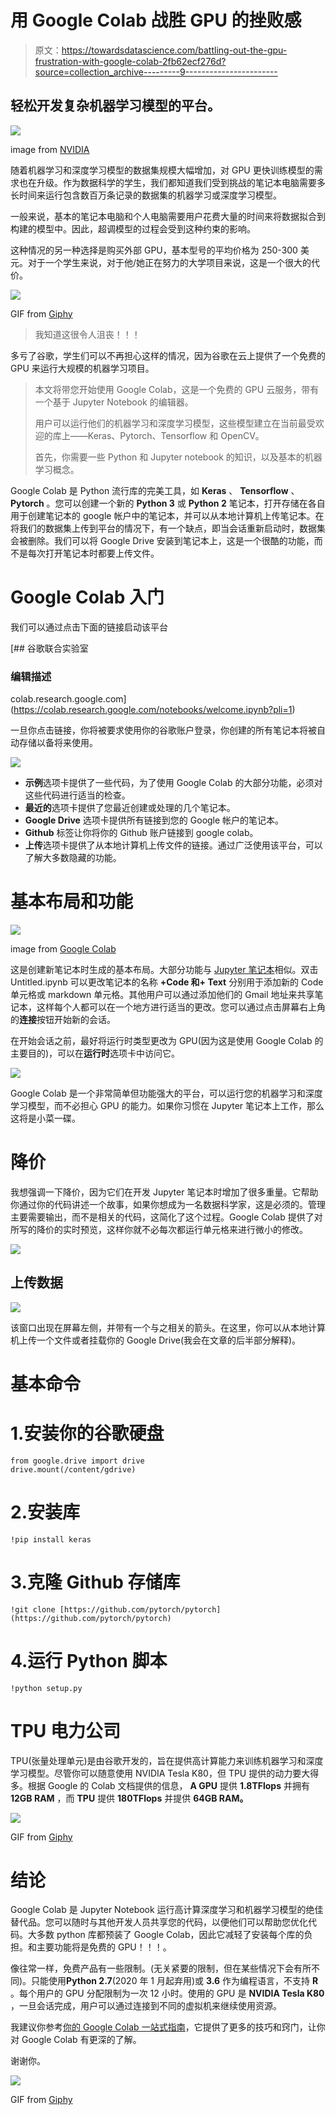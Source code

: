 # 用 Google Colab 战胜 GPU 的挫败感

> 原文：<https://towardsdatascience.com/battling-out-the-gpu-frustration-with-google-colab-2fb62ecf276d?source=collection_archive---------9----------------------->

## 轻松开发复杂机器学习模型的平台。

![](img/fcf6da85e83ca1af3fcc5a6737da151a.png)

image from [NVIDIA](https://www.nvidia.com/en-gb/data-center/tesla-k80/)

随着机器学习和深度学习模型的数据集规模大幅增加，对 GPU 更快训练模型的需求也在升级。作为数据科学的学生，我们都知道我们受到挑战的笔记本电脑需要多长时间来运行包含数百万条记录的数据集的机器学习或深度学习模型。

一般来说，基本的笔记本电脑和个人电脑需要用户花费大量的时间来将数据拟合到构建的模型中。因此，超调模型的过程会受到这种约束的影响。

这种情况的另一种选择是购买外部 GPU，基本型号的平均价格为 250-300 美元。对于一个学生来说，对于他/她正在努力的大学项目来说，这是一个很大的代价。

![](img/9058e8f84ac8551d9549b4ee167053f4.png)

GIF from [Giphy](https://giphy.com/gifs/angry-frustrated-L4AQvif7x9fS8/media)

> 我知道这很令人沮丧！！！

多亏了谷歌，学生们可以不再担心这样的情况，因为谷歌在云上提供了一个免费的 GPU 来运行大规模的机器学习项目。

> 本文将带您开始使用 Google Colab，这是一个免费的 GPU 云服务，带有一个基于 Jupyter Notebook 的编辑器。
> 
> 用户可以运行他们的机器学习和深度学习模型，这些模型建立在当前最受欢迎的库上——Keras、Pytorch、Tensorflow 和 OpenCV。
> 
> 首先，你需要一些 Python 和 Jupyter notebook 的知识，以及基本的机器学习概念。

Google Colab 是 Python 流行库的完美工具，如 **Keras** 、 **Tensorflow** 、 **Pytorch** 。您可以创建一个新的 **Python 3** 或 **Python 2** 笔记本，打开存储在各自用于创建笔记本的 google 帐户中的笔记本，并可以从本地计算机上传笔记本。在将我们的数据集上传到平台的情况下，有一个缺点，即当会话重新启动时，数据集会被删除。我们可以将 Google Drive 安装到笔记本上，这是一个很酷的功能，而不是每次打开笔记本时都要上传文件。

# Google Colab 入门

我们可以通过点击下面的链接启动该平台

[](https://colab.research.google.com/notebooks/welcome.ipynb?pli=1) [## 谷歌联合实验室

### 编辑描述

colab.research.google.com](https://colab.research.google.com/notebooks/welcome.ipynb?pli=1) 

一旦你点击链接，你将被要求使用你的谷歌账户登录，你创建的所有笔记本将被自动存储以备将来使用。

![](img/ad12b714c0914ad4f353e1ad069d249a.png)

*   **示例**选项卡提供了一些代码，为了使用 Google Colab 的大部分功能，必须对这些代码进行适当的检查。
*   **最近的**选项卡提供了您最近创建或处理的几个笔记本。
*   **Google Drive** 选项卡提供所有链接到您的 Google 帐户的笔记本。
*   **Github** 标签让你将你的 Github 账户链接到 google colab。
*   **上传**选项卡提供了从本地计算机上传文件的链接。通过广泛使用该平台，可以了解大多数隐藏的功能。

# 基本布局和功能

![](img/158b0ec3a30b357195762e766a0e10a6.png)

image from [Google Colab](https://colab.research.google.com/notebooks/welcome.ipynb?pli=1)

这是创建新笔记本时生成的基本布局。大部分功能与 [Jupyter 笔记本](https://jupyter.org/)相似。双击 Untitled.ipynb 可以更改笔记本的名称 **+Code 和+ Text** 分别用于添加新的 Code 单元格或 markdown 单元格。其他用户可以通过添加他们的 Gmail 地址来共享笔记本，这样每个人都可以在一个地方进行适当的更改。您可以通过点击屏幕右上角的**连接**按钮开始新的会话。

在开始会话之前，最好将运行时类型更改为 GPU(因为这是使用 Google Colab 的主要目的)，可以在**运行时**选项卡中访问它。

![](img/10854dfe1b684d27510656719bd2d6ee.png)

Google Colab 是一个非常简单但功能强大的平台，可以运行您的机器学习和深度学习模型，而不必担心 GPU 的能力。如果你习惯在 Jupyter 笔记本上工作，那么这将是小菜一碟。

# 降价

我想强调一下降价，因为它们在开发 Jupyter 笔记本时增加了很多重量。它帮助你通过你的代码讲述一个故事，如果你想成为一名数据科学家，这是必须的。管理主要需要输出，而不是相关的代码，这简化了这个过程。Google Colab 提供了对所写的降价的实时预览，这样你就不必每次都运行单元格来进行微小的修改。

![](img/97647331cc556e2cc9d41643725ec3fd.png)

## **上传数据**

![](img/1b403e1af73f2d0e2e246ad479e401a9.png)

该窗口出现在屏幕左侧，并带有一个与之相关的箭头。在这里，你可以从本地计算机上传一个文件或者挂载你的 Google Drive(我会在文章的后半部分解释)。

# 基本命令

# 1.安装你的谷歌硬盘

```
from google.drive import drive 
drive.mount(/content/gdrive)
```

# 2.安装库

```
!pip install keras
```

# 3.克隆 Github 存储库

```
!git clone [https://github.com/pytorch/pytorch](https://github.com/pytorch/pytorch)
```

# 4.运行 Python 脚本

```
!python setup.py
```

# TPU 电力公司

TPU(张量处理单元)是由谷歌开发的，旨在提供高计算能力来训练机器学习和深度学习模型。尽管你可以随意使用 NVIDIA Tesla K80，但 TPU 提供的动力要大得多。根据 Google 的 Colab 文档提供的信息， **A GPU** 提供 **1.8TFlops** 并拥有 **12GB RAM** ，而 **TPU** 提供 **180TFlops** 并提供 **64GB RAM。**

![](img/e29a04bdf0e33898f1c6ef40a908d439.png)

GIF from [Giphy](https://giphy.com/gifs/13RUArdtYSddra/media)

# 结论

Google Colab 是 Jupyter Notebook 运行高计算深度学习和机器学习模型的绝佳替代品。您可以随时与其他开发人员共享您的代码，以便他们可以帮助您优化代码。大多数 python 库都预装了 Google Colab，因此它减轻了安装每个库的负担。和主要功能将是免费的 GPU！！！。

像往常一样，免费产品有一些限制。(无关紧要的限制，但在某些情况下会有所不同)。只能使用**Python 2.7**(2020 年 1 月起弃用)或 **3.6** 作为编程语言，不支持 **R** 。每个用户的 GPU 分配限制为一次 12 小时。使用的 GPU 是 **NVIDIA Tesla K80** ，一旦会话完成，用户可以通过连接到不同的虚拟机来继续使用资源。

我建议你参考[你的 Google Colab 一站式指南](https://medium.com/better-programming/one-stop-guide-to-google-colab-d67c94d30516)，它提供了更多的技巧和窍门，让你对 Google Colab 有更深的了解。

谢谢你。

![](img/2685c2d4dbaa4bbbdc26637e9945bcee.png)

GIF from [Giphy](https://giphy.com/gifs/hero0fwar-karmawhore-rhyming-g9582DNuQppxC/media)